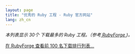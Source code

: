 ```yaml
---
layout: page
title: "优秀的 Ruby 工程 - Ruby 官方网站"
lang: zh_cn
---
```


*本列表显示 30个 下载最多的 Ruby 工程。（参考[ RubyForge ][1])。*

[ 在 RubyForge 查看前 100 名下载排行列表...][2]



[1]: http://rubyforge.org 
[2]: http://rubyforge.org/top/toplist.php?type=downloads 
